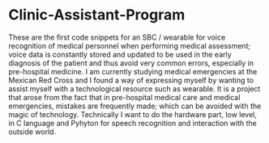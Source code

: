 # Clinic-Assistant-Program


These are the first code snippets for an SBC / wearable for voice recognition of medical personnel when performing medical assessment; voice data is constantly stored and updated to be used in the early diagnosis of the patient and thus avoid very common errors, especially in pre-hospital medicine.
I am currently studying medical emergencies at the Mexican Red Cross and I found a way of expressing myself by wanting to assist myself with a technological resource such as wearable.
It is a project that arose from the fact that in pre-hospital medical care and medical emergencies, mistakes are frequently made; which can be avoided with the magic of technology.
Technically I want to do the hardware part, low level, in C language and Pyhyton for speech recognition and interaction with the outside world.
